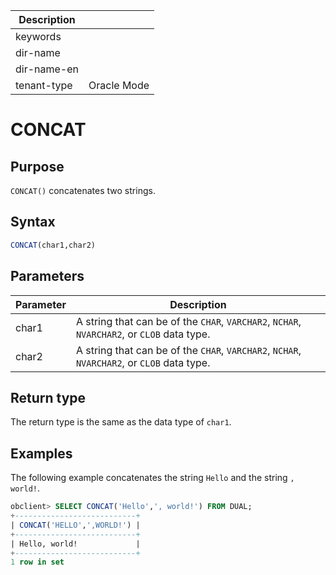 | Description   |                 |
|---------------|-----------------|
| keywords      |                 |
| dir-name      |                 |
| dir-name-en   |                 |
| tenant-type   | Oracle Mode     |

# CONCAT

## Purpose

`CONCAT()` concatenates two strings.

## Syntax

```sql
CONCAT(char1,char2)
```

## Parameters

| Parameter | Description |
|-------|-------------------------------------------------------------|
| char1 | A string that can be of the `CHAR`, `VARCHAR2`, `NCHAR`, `NVARCHAR2`, or `CLOB` data type.  |
| char2 | A string that can be of the `CHAR`, `VARCHAR2`, `NCHAR`, `NVARCHAR2`, or `CLOB` data type.  |

## Return type

The return type is the same as the data type of `char1`.

## Examples

The following example concatenates the string `Hello` and the string `, world!`.

```sql
obclient> SELECT CONCAT('Hello',', world!') FROM DUAL;
+---------------------------+
| CONCAT('HELLO',',WORLD!') |
+---------------------------+
| Hello, world!             |
+---------------------------+
1 row in set
```
